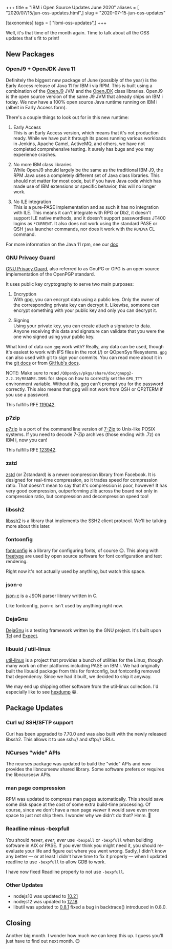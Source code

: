 +++
title = "IBM i Open Source Updates June 2020"
aliases = [ "2020/07/15/jun-oss-updates.html",]
slug = "2020-07-15-jun-oss-updates"

[taxonomies]
tags = [ "ibmi-oss-updates",]
+++

Well, it's that time of the month again. Time to talk about all the OSS updates that's fit to print!

<!-- more -->

## New Packages

### OpenJ9 + OpenJDK Java 11

Definitely the biggest new package of June (possibly of the year) is the Early
Access release of Java 11 for IBM i via RPM. This is built using a combination
of the [OpenJ9](http://www.eclipse.org/openj9/) JVM and the
[OpenJDK](https://openjdk.java.net/) class libraries. OpenJ9 is the open source
version of the same J9 JVM that already ships on IBM i today. We now have a 100%
open source Java runtime running on IBM i (albeit in Early Access form).

There's a couple things to look out for in this new runtime:

1. Early Access  
   This is an Early Access version, which means that it's not production ready.
   While we have put it through its paces running various workloads in Jenkins,
   Apache Camel, ActiveMQ, and others, we have not completed comprehensive
   testing. It surely has bugs and you may experience crashes.

2. No more IBM class libraries  
   While OpenJ9 should largely be the same as the traditional IBM J9, the RPM
   Java uses a completely different set of Java class libraries. This should not
   matter for most code, but if you have Java code which has made use of IBM
   extensions or specific behavior, this will no longer work.

3. No ILE integration  
   This is a pure-PASE implementation and as such it has no integration with
   ILE. This means it can't integrate with RPG or Db2, it doesn't support ILE
   native methods, and it doesn't support passwordless JT400 logins as
   `*CURRENT`. It also does not work using the standard PASE or QSH `java`
   launcher commands, nor does it work with the `RUNJVA` CL command.

For more information on the Java 11 rpm, see our
[doc](https://bitbucket.org/ibmi/opensource/src/master/docs/java11/JAVA11_EARLY_ACCESS.md)

### GNU Privacy Guard

[GNU Privacy Guard](https://gnupg.org/), also referred to as GnuPG or GPG is an
open source implementation of the OpenPGP standard.

It uses public key cryptography to serve two main purposes:

1. Encryption  
   With gpg, you can encrypt data using a public key. Only the owner of the
   corresponding private key can decrypt it. Likewise, someone can encrypt
   something with your public key and only you can decrypt it.

2. Signing  
   Using your private key, you can create attach a signature to data. Anyone
   receiving this data and signature can validate that you were the one who
   signed using your public key.

What kind of data can `gpg` work with? Really, any data can be used,
though it's easiest to work with IFS files in the root (/) or QOpenSys
filesystems. `gpg` can also used with git to sign your commits. You can read
more about it in the [git docs](https://git-scm.com/book/en/v2/Git-Tools-Signing-Your-Work)
or from [GitHub's docs](https://help.github.com/en/github/authenticating-to-github/signing-commits).

NOTE: Make sure to read `/QOpenSys/pkgs/share/doc/gnupg2-2.2.19/README.IBMi` for
steps on how to correctly set the `GPG_TTY` environment variable. Without this,
gpg can't prompt you for the password correctly. This also means that gpg will
not work from QSH or QP2TERM if you use a password.

This fulfills RFE [119042](http://www.ibm.com/developerworks/rfe/execute?use_case=viewRfe&CR_ID=119042).

### p7zip

[p7zip](http://p7zip.sourceforge.net/) is a port of the command line version of
[7-Zip](http://www.7-zip.org) to Unix-like POSIX systems. If you need to decode 7-Zip
archives (those ending with .7z) on IBM i, now you can!

This fulfills RFE [123942](http://www.ibm.com/developerworks/rfe/execute?use_case=viewRfe&CR_ID=123942).

### zstd

[zstd](http://facebook.github.io/zstd) (or Zstandard) is a newer compression
library from Facebook. It is designed for real-time compression, so it trades
speed for compression ratio. That doesn't mean to say that it's compression is
poor, however! It has very good compression, outperforming zlib across the board
not only in compression ratio, but compression and decompression speed too!

### libssh2

[libssh2](https://www.libssh2.org/) is a library that implements the SSH2 client
protocol. We'll be talking more about this later.

### fontconfig

[fontconfig](https://www.freedesktop.org/wiki/Software/fontconfig/) is a library
for configuring fonts, of course :wink:. This along with
[freetype](https://www.freetype.org/) are used by open source software for font
configuration and text rendering.

Right now it's not actually used by anything, but watch this space.

### json-c

[json-c](https://github.com/json-c/json-c) is a JSON parser library written in C.

Like fontconfig, json-c isn't used by anything right now.

### DejaGnu

[DejaGnu](https://www.gnu.org/software/dejagnu/) is a testing framework written
by the GNU project. It's built upon [Tcl](http://tcl.tk/) and
[Expect](https://core.tcl-lang.org/expect/index).

### libuuid / util-linux

[util-linux](https://github.com/karelzak/util-linux) is a project that provides
a bunch of utilities for the Linux, though many work on other platforms
including PASE on IBM i. We had originally built the libuuid package from this
for fontconfig, but fontconfig removed that dependency. Since we had it built,
we decided to ship it anyway.

We may end up shipping other software from the util-linux collection. I'd
especially like to see [hexdump](https://linux.die.net/man/1/hexdump) :grin:.

## Package Updates

### Curl w/ SSH/SFTP support

Curl has been upgraded to 7.70.0 and was also built with the newly released
libssh2. This allows it to use ssh:// and sftp:// URLs.

### NCurses "wide" APIs

The ncurses package was updated to build the "wide" APIs and now provides the
libncursesw shared library. Some software prefers or requires the libncursesw
APIs.

### man page compression

RPM was updated to compress man pages automatically. This should save some disk
space at the cost of some extra build-time processing. Of course, since we don't
have a man page _viewer_ it would save even more space to just not ship them. I
wonder why we didn't do that? Hmm. :thinking:

### Readline minus -bexpfull

You should _never_, _ever_, _ever_ use `-bexpall` or `-bexpfull` when building
software in AIX or PASE. If you ever think you might need it, you should
re-evaluate your life and figure out where you went wrong. Sadly, I didn't know
any better — or at least I didn't have time to fix it properly — when I updated
readline to use `-bexpfull` to allow GDB to work.

I have now fixed Readline properly to not use `-bexpfull`. 

### Other Updates

- nodejs10 was updated to [10.21](https://nodejs.org/en/blog/release/v10.21.0/)
- nodejs12 was updated to [12.18](https://nodejs.org/en/blog/release/v12.18.0/).
- libutil was updated to [0.8.1](https://github.com/IBM/portlibfori/releases/tag/0.8.1)
  fixed a bug in backtrace() introduced in 0.8.0.

## Closing

Another big month. I wonder how much we can keep this up. I guess you'll just have to find out next month. :wink:
